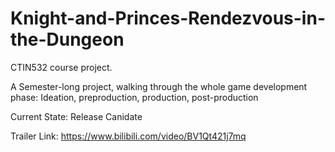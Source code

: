 # Knight-and-Princes-Rendezvous-in-the-Dungeon
CTIN532 course project. 

A Semester-long project, walking through the whole game development phase: Ideation, preproduction, production, post-production

Current State: Release Canidate

Trailer Link: https://www.bilibili.com/video/BV1Qt421j7mq

